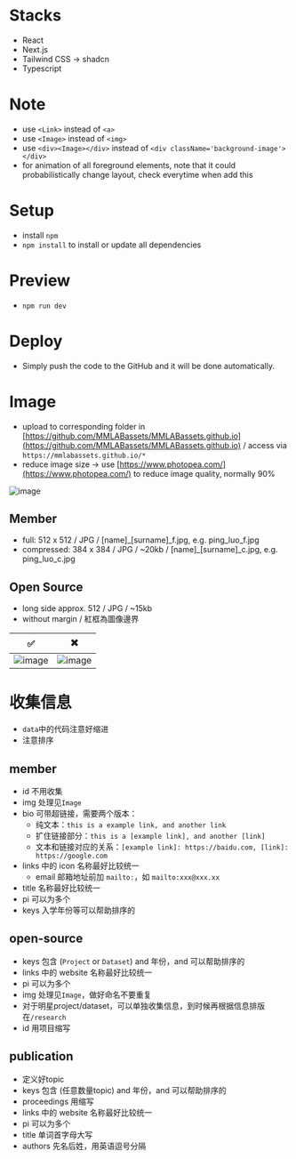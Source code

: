 # Stacks
- React
- Next.js
- Tailwind CSS -> shadcn
- Typescript

# Note
- use ```<Link>``` instead of ```<a>```
- use ```<Image>``` instead of ```<img>```
- use ```<div><Image></div>``` instead of ```<div className='background-image'></div>```
- <FadeIn> for animation of all foreground elements, note that it could probabilistically change layout, check everytime when add this

# Setup
- install ```npm```
- ```npm install``` to install or update all dependencies

# Preview
- ```npm run dev```

# Deploy
- Simply push the code to the GitHub and it will be done automatically.

# Image
- upload to corresponding folder in [https://github.com/MMLABassets/MMLABassets.github.io](https://github.com/MMLABassets/MMLABassets.github.io) / access via ```https://mmlabassets.github.io/*```
- reduce image size -> use [https://www.photopea.com/](https://www.photopea.com/) to reduce image quality, normally 90%

![image](https://github.com/user-attachments/assets/2d0062bf-65ea-44f5-9511-b4a3b649998a)

## Member
- full: 512 x 512 / JPG / [name]_[surname]_f.jpg, e.g. ping_luo_f.jpg
- compressed: 384 x 384 / JPG / ~20kb / [name]_[surname]_c.jpg, e.g. ping_luo_c.jpg

## Open Source
- long side approx. 512 / JPG / ~15kb
- without margin / 紅框為圖像邊界
  
| ✅ | ✖️ |
|---|---|
| ![image](https://github.com/user-attachments/assets/96c2db29-e206-4850-b956-6f47a460c5a0) | ![image](https://github.com/user-attachments/assets/6a649dfe-3211-48ec-bcfa-d974db25c23d) |

# 收集信息
- ```data```中的代码注意好缩进
- 注意排序

## member
- id 不用收集
- img 处理见```Image```
- bio 可带超链接，需要两个版本：
    - 纯文本：```this is a example link, and another link```
    - 扩住链接部分：```this is a [example link], and another [link]```
    - 文本和链接对应的关系：```[example link]: https://baidu.com, [link]: https://google.com```
- links 中的 icon 名称最好比较统一
    - email 邮箱地址前加 ```mailto:```，如 ```mailto:xxx@xxx.xx```
- title 名称最好比较统一
- pi 可以为多个
- keys 入学年份等可以帮助排序的

## open-source
- keys 包含 (```Project``` or ```Dataset```) and 年份，and 可以帮助排序的
- links 中的 website 名称最好比较统一
- pi 可以为多个
- img 处理见```Image```，做好命名不要重复
- 对于明星project/dataset，可以单独收集信息，到时候再根据信息排版在```/research```
- id 用项目缩写

## publication
- 定义好topic
- keys 包含 (任意数量topic) and 年份，and 可以帮助排序的
- proceedings 用缩写
- links 中的 website 名称最好比较统一
- pi 可以为多个
- title 单词首字母大写
- authors 先名后姓，用英语逗号分隔
